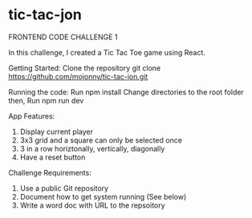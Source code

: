 # tic-tac-jon

FRONTEND CODE CHALLENGE 1

In this challenge, I created a Tic Tac Toe game using React.

Getting Started:
Clone the repository git clone https://github.com/mojonny/tic-tac-jon.git

Running the code:
Run npm install
Change directories to the root folder then,
Run npm run dev

App Features:
1. Display current player
2. 3x3 grid and a square can only be selected once
3. 3 in a row horiztonally, vertically, diagonally
4. Have a reset button

Challenge Requirements:
1. Use a public Git repository
2. Document how to get system running (See below)
3. Write a word doc with URL to the repsoitory
